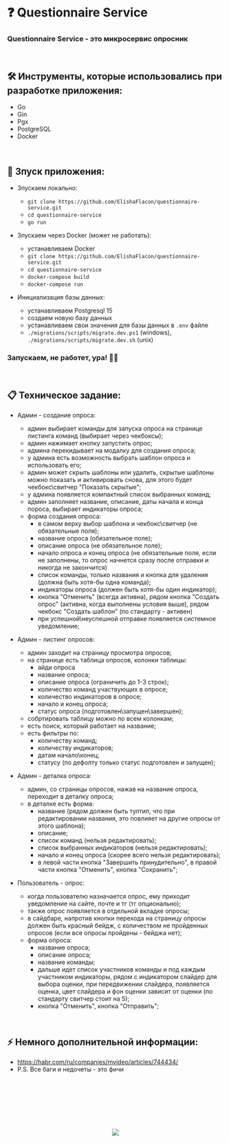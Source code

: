 <h1> 
    ❓ Questionnaire Service 
</h1>

<h3>
    Questionnaire Service - это микросервис опросник
</h3>



</br>



<h2>
    🛠️ Инструменты, которые использовались при разработке приложения:
</h2>

- Go
- Gin
- Pgx
- PostgreSQL
- Docker



</br>



<h2>
    🚀 Зпуск приложения:
</h2>

- Зпускаем локально:
    - `git clone https://github.com/ElishaFlacon/questionnaire-service.git`
    - `cd questionnaire-service`
    - `go run`

- Зпускаем через Docker (может не работать):
    - устанавливаем Docker
    - `git clone https://github.com/ElishaFlacon/questionnaire-service.git`
    - `cd questionnaire-service`
    - `docker-compose build`
    - `docker-compose run`

- Инициализация базы данных:
    - устанавливаем Postgresql 15
    - создаем новую базу данных
    - устанавливаем свои значения для базы данных в `.env` файле
    - `./migrations/scripts/migrate.dev.ps1` (windows), `./migrations/scripts/migrate.dev.sh` (unix)

<h3>
    Запускаем, не работет, ура! 🗿🚬
</h3>



</br>



<h2>
    📋 Техническое задание:
</h2>

- Админ - создание опроса:
    - админ выбирает команды для запуска опроса на странице листинга команд (выбирает через чекбоксы);
    - админ нажимает кнопку запустить опрос;
    - админа перекидывает на модалку для создания опроса;
    - у админа есть возможность выбрать шаблон опроса и использовать его;
    - админ может скрыть шаблоны или удалить, скрытые шаблоны можно показать и активировать снова, для этого будет чекбокс\свитчер "Показать скрытые";
    - у админа появляется компактный список выбранных команд;
    - админ заполняет название, описание, даты начала и конца пороса, выбирает индикаторы опроса;
    - форма создания опроса:
        - в самом верху выбор шаблона и чекбокс\свитчер (не обязательные поля);
        - название опроса (обязательное поле);
        - описание опроса (не обязательное поле);
        - начало опроса и конец опроса (не обязательные поля, если не заполнены, то опрос начнется сразу после отправки и никогда не закончится)
        - список команды, только названия и кнопка для удаления (должна быть хотя-бы одна команда);
        - индикаторы опроса (должен быть хотя-бы один индикатор);
        - кнопка "Отменить" (всегда активна), рядом кнопка "Создать опрос" (активна, когда выполнены условия выше), рядом чекбокс "Создать шаблон" (по стандарту - активен)
        - при успешной\неуспешной отправке появляется системное уведомление;

- Админ - листинг опросов:
    - админ заходит на страницу просмотра опросов;
    - на странице есть таблица опросов, колонки таблицы:
        - айди опроса
        - название опроса;
        - описание опроса (ограничить до 1-3 строк);
        - количество команд участвующих в опросе;
        - количество индикаторов в опросе;
        - начало и конец опроса;
        - статус опроса (подготовлен\запущен\завершен);
    - собртировать таблицу можно по всем колонкам;
    - есть поиск, который работает на название;
    - есть фильтры по:
        - количеству команд;
        - количеству индикаторов;
        - датам начало\конец;
        - статусу (по дефолту только статус подготовлен и запущен);

- Админ - деталка опроса:
    - админ, со страницы опросов, нажав на название опроса, переходит в деталку опроса;
    - в деталке есть форма:
        - название (рядом должен быть тултип, что при редактировании названия, это повлияет на другие опросы от этого шаблона);
        - описание;
        - список команд (нельзя редактировать);
        - список выбранных индикаторов (нельзя редактировать);
        - начало и конец опроса (скорее всего нельзя редактировать);
        - в левой части кнопка "Завершить принудительно", в правой части кнопка "Отменить", кнопка "Сохранить";

- Пользователь - опрос:
    - когда пользователю назначается опрос, ему приходит уведомление на сайте, почте и тг (тг опционально);
    - также опрос появляется в отдельной вкладке опросы;
    - в сайдбаре, напротив кнопки перехода на страницу опросы должен быть красный бейдж, с количеством не пройденных опросов (если все опросы пройдены - бейджа нет);
    - форма опроса:
        - название опроса;
        - описание опроса;
        - название команды;
        - дальше идет список участников команды и под каждым участником индикаторы, рядом с индикатором слайдер для выбора оценки, при передвижении слайдера, появляется оценка, цвет слайдера и фон оценки зависит от оценки (по стандарту свитчер стоит на 5);
        - кнопка "Отменить", кнопка "Отправить";



</br>



<h2>
    ⚡ Немного дополнительной информации:
</h2>

- https://habr.com/ru/companies/mvideo/articles/744434/
- P.S. Все баги и недочеты - это фичи




<br/>
<br/>
<br/>
<br/>
<br/>
<br/>



<p align="center">
    <img src="https://capsule-render.vercel.app/api?type=waving&color=d179b8&height=64&section=footer"/>
</p>
